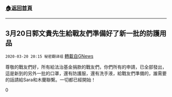 ###  [:house:返回首頁](https://github.com/ourhimalayas/txt)
---

## 3月20日郭文貴先生給戰友們準備好了新一批的防護用品
`2020-03-20 20:15 秘密翻译组` [轉載自GNews](https://gnews.org/zh-hant/146839/)

尊敬的戰友們好，所有給法治基金捐款的戰友們，你們所有的申請，已全部發出，這是新到的另外一批的口罩，還有防護服，還有洗手液，給戰友們準備的，誰需要的話請給Sara和木蘭聯繫。一切都已經開始！





0
